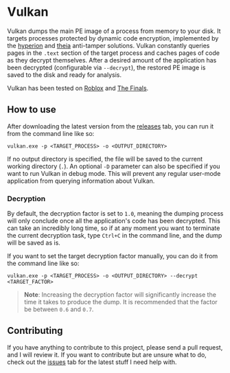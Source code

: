 # Vulkan
Vulkan dumps the main PE image of a process from memory to your disk. It targets processes protected by dynamic code encryption, implemented by the [hyperion](https://roblox.fandom.com/wiki/Hyperion) and [theia](https://reversingthread.info/index.php/2024/01/10/the-finals-defeating-theia-packer/) anti-tamper solutions. Vulkan constantly queries pages in the `.text` section of the target process and caches pages of code as they decrypt themselves. After a desired amount of the application has been decrypted (configurable via `--decrypt`), the restored PE image is saved to the disk and ready for analysis.

Vulkan has been tested on [Roblox](https://roblox.com) and [The Finals](https://www.reachthefinals.com/).

## How to use
After downloading the latest version from the [releases](https://github.com/atrexus/vulkan/releases) tab, you can run it from the command line like so:
```
vulkan.exe -p <TARGET_PROCESS> -o <OUTPUT_DIRECTORY>
```
If no output directory is specified, the file will be saved to the current working directory (`.`). An optional `-D` parameter can also be specified if you want to run Vulkan in debug mode. This will prevent any regular user-mode application from querying information about Vulkan. 

### Decryption
By default, the decryption factor is set to `1.0`, meaning the dumping process will only conclude once all the application's code has been decrypted. This can take an incredibly long time, so if at any moment you want to terminate the current decryption task, type `Ctrl+C` in the command line, and the dump will be saved as is.

If you want to set the target decryption factor manually, you can do it from the command line like so:
```
vulkan.exe -p <TARGET_PROCESS> -o <OUTPUT_DIRECTORY> --decrypt <TARGET_FACTOR>
```
> **Note**: Increasing the decryption factor will significantly increase the time it takes to produce the dump. It is recommended that the factor be between `0.6` and `0.7`.

## Contributing
If you have anything to contribute to this project, please send a pull request, and I will review it. If you want to contribute but are unsure what to do, check out the [issues](https://github.com/atrexus/vulkan/issues) tab for the latest stuff I need help with.
